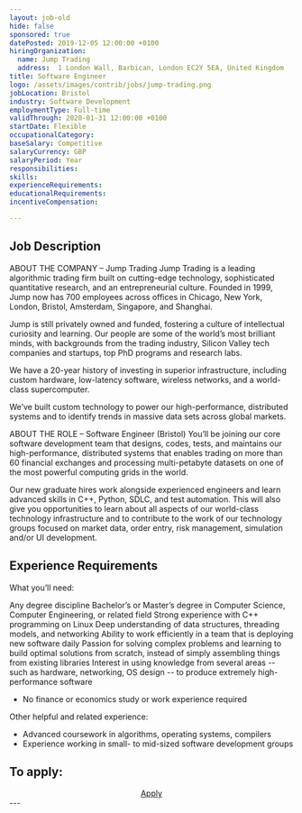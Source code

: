 ```yaml
---
layout: job-old
hide: false
sponsored: true
datePosted: 2019-12-05 12:00:00 +0100
hiringOrganization:
  name: Jump Trading
  address:  1 London Wall, Barbican, London EC2Y 5EA, United Kingdom
title: Software Engineer
logo: /assets/images/contrib/jobs/jump-trading.png
jobLocation: Bristol
industry: Software Development
employmentType: Full-time
validThrough: 2020-01-31 12:00:00 +0100
startDate: Flexible
occupationalCategory:
baseSalary: Competitive
salaryCurrency: GBP
salaryPeriod: Year
responsibilities:
skills:
experienceRequirements:
educationalRequirements:
incentiveCompensation:

---
```


## Job Description
ABOUT THE COMPANY – Jump Trading
Jump Trading is a leading algorithmic trading firm built on cutting-edge technology, sophisticated quantitative research, and an entrepreneurial culture. Founded in 1999, Jump now has 700 employees across offices in Chicago, New York, London, Bristol, Amsterdam, Singapore, and Shanghai.

Jump is still privately owned and funded, fostering a culture of intellectual curiosity and learning. Our people are some of the world’s most brilliant minds, with backgrounds from the trading industry, Silicon Valley tech companies and startups, top PhD programs and research labs.

We have a 20-year history of investing in superior infrastructure, including custom hardware, low-latency software, wireless networks, and a world-class supercomputer.

We’ve built custom technology to power our high-performance, distributed systems and to identify trends in massive data sets across global markets.

ABOUT THE ROLE – Software Engineer (Bristol)
You’ll be joining our core software development team that designs, codes, tests, and maintains our high-performance, distributed systems that enables trading on more than 60 financial exchanges and processing multi-petabyte datasets on one of the most powerful computing grids in the world.

Our new graduate hires work alongside experienced engineers and learn advanced skills in C++, Python, SDLC, and test automation. This will also give you opportunities to learn about all aspects of our world-class technology infrastructure and to contribute to the work of our technology groups focused on market data, order entry, risk management, simulation and/or UI development.

## Experience Requirements
What you’ll need:

Any degree discipline
Bachelor’s or Master’s degree in Computer Science, Computer Engineering, or related field
Strong experience with C++ programming on Linux
Deep understanding of data structures, threading models, and networking
Ability to work efficiently in a team that is deploying new software daily
Passion for solving complex problems and learning to build optimal solutions from scratch, instead of simply assembling things from existing libraries
Interest in using knowledge from several areas -- such as hardware, networking, OS design -- to produce extremely high-performance software

* No finance or economics study or work experience required

Other helpful and related experience:


- Advanced coursework in algorithms, operating systems, compilers
- Experience working in small- to mid-sized software development groups

## To apply:

<div class="to-apply" style="text-align: center">
  <a class="btn btn--dark" style="margin: 20px" href="https://www.jumptrading.com/apply.html?gh_jid=1815371">
    Apply
  </a>
</div>
---
